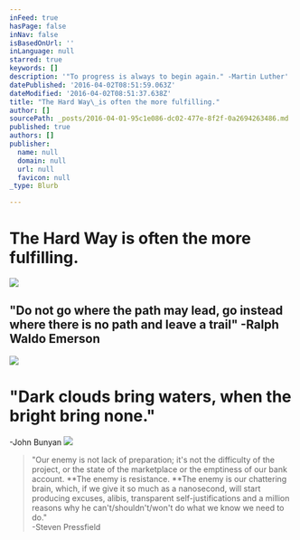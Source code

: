 ```yaml
---
inFeed: true
hasPage: false
inNav: false
isBasedOnUrl: ''
inLanguage: null
starred: true
keywords: []
description: '"To progress is always to begin again." -Martin Luther'
datePublished: '2016-04-02T08:51:59.063Z'
dateModified: '2016-04-02T08:51:37.638Z'
title: "The Hard Way\_is often the more fulfilling."
author: []
sourcePath: _posts/2016-04-01-95c1e086-dc02-477e-8f2f-0a2694263486.md
published: true
authors: []
publisher:
  name: null
  domain: null
  url: null
  favicon: null
_type: Blurb

---
```

# The Hard Way is often the more fulfilling.
![](https://the-grid-user-content.s3-us-west-2.amazonaws.com/c60370b5-ed37-4443-8e46-75627f2d7bc4.jpg)

## "Do not go where the path may lead, go instead where there is no path and leave a trail" -Ralph Waldo Emerson
![](https://s3-us-west-2.amazonaws.com/the-grid-img/p/3104d31ea4ea5c479eec133ba2224c20e2301898.jpg)

# "Dark clouds bring waters, when the bright bring none."   
-John Bunyan ![](https://s3-us-west-2.amazonaws.com/the-grid-img/p/cf624b454038b58110d844805e5e53917ab7a818.jpg)

> "Our enemy is not lack of preparation; it's not the difficulty of the project, or the state of the marketplace or the emptiness of our bank account. **The enemy is resistance. **The enemy is our chattering brain, which, if we give it so much as a nanosecond, will start producing excuses, alibis, transparent self-justifications and a million reasons why he can't/shouldn't/won't do what we know we need to do."  
> -Steven Pressfield